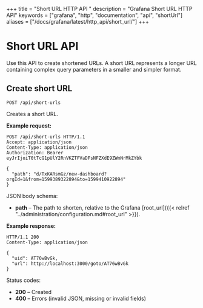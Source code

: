 +++
title = "Short URL HTTP API "
description = "Grafana Short URL HTTP API"
keywords = ["grafana", "http", "documentation", "api", "shortUrl"]
aliases = ["/docs/grafana/latest/http_api/short_url/"]
+++

# Short URL API

Use this API to create shortened URLs. A short URL represents a longer URL containing complex query parameters in a smaller and simpler format.

## Create short URL

`POST /api/short-urls`

Creates a short URL.

**Example request:**

```http
POST /api/short-urls HTTP/1.1
Accept: application/json
Content-Type: application/json
Authorization: Bearer eyJrIjoiT0tTcG1pUlY2RnVKZTFVaDFsNFZXdE9ZWmNrMkZYbk

{
  "path": "d/TxKARsmGz/new-dashboard?orgId=1&from=1599389322894&to=1599410922894"
}
```

JSON body schema:

- **path** – The path to shorten, relative to the Grafana [root_url]({{< relref "../administration/configuration.md#root_url" >}}).

**Example response:**

```http
HTTP/1.1 200
Content-Type: application/json

{
  "uid": AT76wBvGk,
  "url": http://localhost:3000/goto/AT76wBvGk
}

```

Status codes:

- **200** – Created
- **400** – Errors (invalid JSON, missing or invalid fields)
